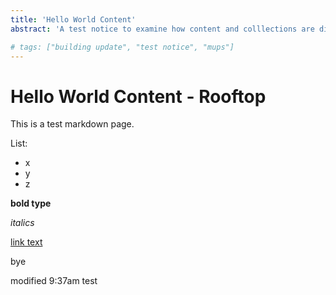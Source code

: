 ```yaml
---
title: 'Hello World Content'
abstract: 'A test notice to examine how content and colllections are displayed'

# tags: ["building update", "test notice", "mups"]
---
```


# Hello World Content - Rooftop
This is a test markdown page.

List:
 - x
 - y
 - z

 **bold type**

 _italics_

 [link text](www.google.com)

 bye

 modified 9:37am test